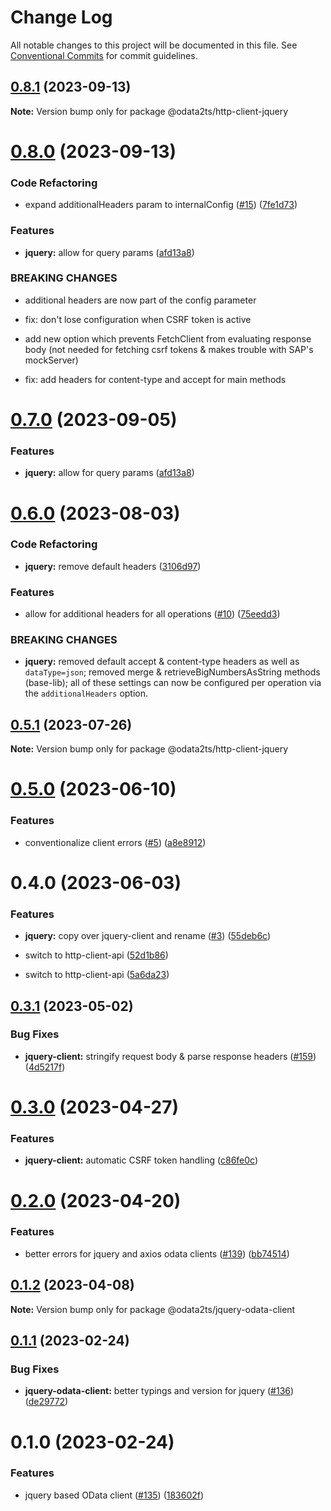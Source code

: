 # Change Log

All notable changes to this project will be documented in this file.
See [Conventional Commits](https://conventionalcommits.org) for commit guidelines.

## [0.8.1](https://github.com/odata2ts/http-client/compare/@odata2ts/http-client-jquery@0.8.0...@odata2ts/http-client-jquery@0.8.1) (2023-09-13)

**Note:** Version bump only for package @odata2ts/http-client-jquery

# [0.8.0](https://github.com/odata2ts/http-client/compare/@odata2ts/http-client-jquery@0.6.0...@odata2ts/http-client-jquery@0.8.0) (2023-09-13)

### Code Refactoring

* expand additionalHeaders param to internalConfig ([#15](https://github.com/odata2ts/http-client/issues/15)) ([7fe1d73](https://github.com/odata2ts/http-client/commit/7fe1d73a7436f64b84a060bd1dbf9e121ef901ce))

### Features

* **jquery:** allow for query params ([afd13a8](https://github.com/odata2ts/http-client/commit/afd13a862dc07485c0f619a3e39521f7ce6fc65e))

### BREAKING CHANGES

* additional headers are now part of the config parameter

* fix: don't lose configuration when CSRF token is active

* add new option which prevents FetchClient from evaluating response body (not needed for fetching csrf tokens & makes trouble with SAP's mockServer)

* fix: add headers for content-type and accept for main methods

# [0.7.0](https://github.com/odata2ts/http-client/compare/@odata2ts/http-client-jquery@0.6.0...@odata2ts/http-client-jquery@0.7.0) (2023-09-05)

### Features

* **jquery:** allow for query params ([afd13a8](https://github.com/odata2ts/http-client/commit/afd13a862dc07485c0f619a3e39521f7ce6fc65e))

# [0.6.0](https://github.com/odata2ts/http-client/compare/@odata2ts/http-client-jquery@0.5.1...@odata2ts/http-client-jquery@0.6.0) (2023-08-03)

### Code Refactoring

* **jquery:** remove default headers ([3106d97](https://github.com/odata2ts/http-client/commit/3106d9768765e7cc228097ed1270439d47ff0e0c))

### Features

* allow for additional headers for all operations ([#10](https://github.com/odata2ts/http-client/issues/10)) ([75eedd3](https://github.com/odata2ts/http-client/commit/75eedd3ebb8534188a5a644aee9e69e17f1f0c80))

### BREAKING CHANGES

* **jquery:** removed default accept & content-type headers as well as `dataType=json`; removed merge & retrieveBigNumbersAsString methods (base-lib); all of these settings can now be configured per operation via the `additionalHeaders` option.

## [0.5.1](https://github.com/odata2ts/http-client/compare/@odata2ts/http-client-jquery@0.5.0...@odata2ts/http-client-jquery@0.5.1) (2023-07-26)

**Note:** Version bump only for package @odata2ts/http-client-jquery

# [0.5.0](https://github.com/odata2ts/http-client/compare/@odata2ts/http-client-jquery@0.4.0...@odata2ts/http-client-jquery@0.5.0) (2023-06-10)

### Features

* conventionalize client errors ([#5](https://github.com/odata2ts/http-client/issues/5)) ([a8e8912](https://github.com/odata2ts/http-client/commit/a8e89125eeda47436d48507d6a71efc90953f878))

# 0.4.0 (2023-06-03)

### Features

* **jquery:** copy over jquery-client and rename ([#3](https://github.com/odata2ts/http-client/issues/3)) ([55deb6c](https://github.com/odata2ts/http-client/commit/55deb6c75159bfc46b0ae87cb3c0ec3afda9508e))

* switch to http-client-api ([52d1b86](https://github.com/odata2ts/http-client/commit/52d1b868ee82dbaf45486da6b22fdcf4c773dfb8))

* switch to http-client-api ([5a6da23](https://github.com/odata2ts/http-client/commit/5a6da23053b3ea5adb866bb7e30b469f1b8ed260))

## [0.3.1](https://github.com/odata2ts/odata2ts/compare/@odata2ts/jquery-odata-client@0.3.0...@odata2ts/jquery-odata-client@0.3.1) (2023-05-02)

### Bug Fixes

* **jquery-client:** stringify request body & parse response headers ([#159](https://github.com/odata2ts/odata2ts/issues/159)) ([4d5217f](https://github.com/odata2ts/odata2ts/commit/4d5217f6f168b8b906cb07cc9be90a13374ed681))

# [0.3.0](https://github.com/odata2ts/odata2ts/compare/@odata2ts/jquery-odata-client@0.2.0...@odata2ts/jquery-odata-client@0.3.0) (2023-04-27)

### Features

* **jquery-client:** automatic CSRF token handling ([c86fe0c](https://github.com/odata2ts/odata2ts/commit/c86fe0c96a347afc7a3525de718bf266fd6a4da0))

# [0.2.0](https://github.com/odata2ts/odata2ts/compare/@odata2ts/jquery-odata-client@0.1.2...@odata2ts/jquery-odata-client@0.2.0) (2023-04-20)

### Features

* better errors for jquery and axios odata clients ([#139](https://github.com/odata2ts/odata2ts/issues/139)) ([bb74514](https://github.com/odata2ts/odata2ts/commit/bb745144fb37235ad9864ab78eebbecf1d69107c))

## [0.1.2](https://github.com/odata2ts/odata2ts/compare/@odata2ts/jquery-odata-client@0.1.1...@odata2ts/jquery-odata-client@0.1.2) (2023-04-08)

**Note:** Version bump only for package @odata2ts/jquery-odata-client

## [0.1.1](https://github.com/odata2ts/odata2ts/compare/@odata2ts/jquery-odata-client@0.1.0...@odata2ts/jquery-odata-client@0.1.1) (2023-02-24)

### Bug Fixes

* **jquery-odata-client:** better typings and version for jquery ([#136](https://github.com/odata2ts/odata2ts/issues/136)) ([de29772](https://github.com/odata2ts/odata2ts/commit/de297722113c16e0bf48255d4108ee29daf70fa2))

# 0.1.0 (2023-02-24)

### Features

* jquery based OData client ([#135](https://github.com/odata2ts/odata2ts/issues/135)) ([183602f](https://github.com/odata2ts/odata2ts/commit/183602f9686b36e23679091ed8223088b4591192))
